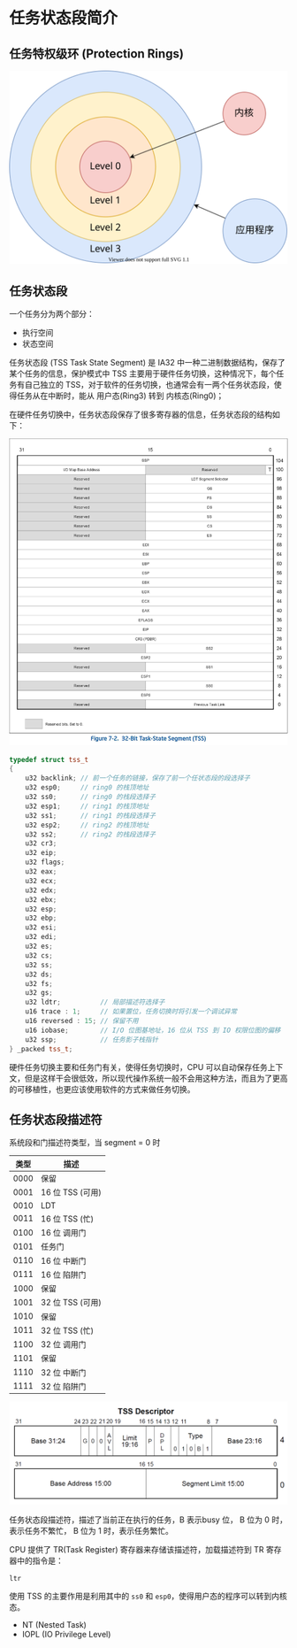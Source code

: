 # 任务状态段简介

## 任务特权级环 (Protection Rings)

![](./pics/Privilege_Level.drawio.svg)

## 任务状态段

一个任务分为两个部分：

- 执行空间
- 状态空间

任务状态段 (TSS Task State Segment) 是 IA32 中一种二进制数据结构，保存了某个任务的信息，保护模式中 TSS 主要用于硬件任务切换，这种情况下，每个任务有自己独立的 TSS，对于软件的任务切换，也通常会有一两个任务状态段，使得任务从在中断时，能从 用户态(Ring3) 转到 内核态(Ring0)；

在硬件任务切换中，任务状态段保存了很多寄存器的信息，任务状态段的结构如下：

![](./pics/tss.jpg)

```c++
typedef struct tss_t
{
    u32 backlink; // 前一个任务的链接，保存了前一个任状态段的段选择子
    u32 esp0;     // ring0 的栈顶地址
    u32 ss0;      // ring0 的栈段选择子
    u32 esp1;     // ring1 的栈顶地址
    u32 ss1;      // ring1 的栈段选择子
    u32 esp2;     // ring2 的栈顶地址
    u32 ss2;      // ring2 的栈段选择子
    u32 cr3;
    u32 eip;
    u32 flags;
    u32 eax;
    u32 ecx;
    u32 edx;
    u32 ebx;
    u32 esp;
    u32 ebp;
    u32 esi;
    u32 edi;
    u32 es;
    u32 cs;
    u32 ss;
    u32 ds;
    u32 fs;
    u32 gs;
    u32 ldtr;          // 局部描述符选择子
    u16 trace : 1;     // 如果置位，任务切换时将引发一个调试异常
    u16 reversed : 15; // 保留不用
    u16 iobase;        // I/O 位图基地址，16 位从 TSS 到 IO 权限位图的偏移
    u32 ssp;           // 任务影子栈指针
} _packed tss_t;
```

硬件任务切换主要和任务门有关，使得任务切换时，CPU 可以自动保存任务上下文，但是这样干会很低效，所以现代操作系统一般不会用这种方法，而且为了更高的可移植性，也更应该使用软件的方式来做任务切换。

## 任务状态段描述符

系统段和门描述符类型，当 segment = 0 时

| 类型 | 描述             |
| ---- | ---------------- |
| 0000 | 保留             |
| 0001 | 16 位 TSS (可用) |
| 0010 | LDT              |
| 0011 | 16 位 TSS (忙)   |
| 0100 | 16 位 调用门     |
| 0101 | 任务门           |
| 0110 | 16 位 中断门     |
| 0111 | 16 位 陷阱门     |
| 1000 | 保留             |
| 1001 | 32 位 TSS (可用) |
| 1010 | 保留             |
| 1011 | 32 位 TSS (忙)   |
| 1100 | 32 位 调用门     |
| 1101 | 保留             |
| 1110 | 32 位 中断门     |
| 1111 | 32 位 陷阱门     |

![](./pics/tss_descriptor.jpg)

任务状态段描述符，描述了当前正在执行的任务，B 表示busy 位， B 位为 0 时，表示任务不繁忙， B 位为 1 时，表示任务繁忙。

CPU 提供了 TR(Task Register) 寄存器来存储该描述符，加载描述符到 TR 寄存器中的指令是：

    ltr

使用 TSS 的主要作用是利用其中的 `ss0` 和 `esp0`，使得用户态的程序可以转到内核态。

- NT (Nested Task)
- IOPL (IO Privilege Level)

